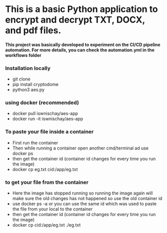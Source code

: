 <h1>This is a basic Python application to encrypt and decrypt TXT, DOCX, and pdf files.</h1>
<h4>This project was basically developed to experiment on the CI/CD pipeline automation. For more details, you can check the automation.yml in the workflows folder</h4>
<h3>Installation locally</h3>
<ul>
<li>git clone </li>
<li>pip install cryptodome</li>
<li>python3 aes.py</li>
</ul>
<h3>using docker (recommended)</h3>
<ul>
<li>docker pull iswnischay/aes-app</li>
<li>docker run -it iswnischay/aes-app</li>
</ul>
<h3>To paste your file inside a container</h3>
<ul>
<li>First run the container</li>
<li>Then while running a container open another cmd/terminal ad use docker ps</li>
<li>then get the container id (container id changes for every time you run the image)</li>
<li> docker cp eg.txt cid:/app/eg.txt</li>
</ul>
<h3> to get your file from the container</h3>
<ul>
<li>Here the image has stopped running so running the image again will make sure the old changes has not happened so use the old container id </li>
<li>use docker ps -a or you can use the same id which was used to paste the file from your local to the container </li>
<li>then get the container id (container id changes for every time you run the image)</li>
<li> docker cp cid:/app/eg.txt ./eg.txt</li>
</ul>
